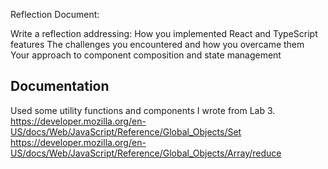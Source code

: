 Reflection Document:

Write a reflection addressing:
How you implemented React and TypeScript features
The challenges you encountered and how you overcame them
Your approach to component composition and state management

## Documentation

Used some utility functions and components I wrote from Lab 3.
https://developer.mozilla.org/en-US/docs/Web/JavaScript/Reference/Global_Objects/Set
https://developer.mozilla.org/en-US/docs/Web/JavaScript/Reference/Global_Objects/Array/reduce